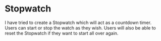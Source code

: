 # Stopwatch

 I have tried to create a Stopwatch which will act as a countdown timer. Users can start or stop the watch as they wish. Users will also be able to reset the Stopwatch if they want to start all over again. 